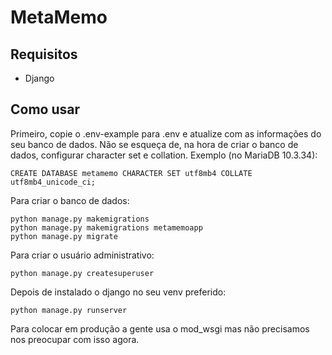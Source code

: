 # MetaMemo

## Requisitos

- Django

## Como usar

Primeiro, copie o .env-example para .env e atualize com as informações do seu banco de dados.
Não se esqueça de, na hora de criar o banco de dados, configurar character set e collation.
Exemplo (no MariaDB 10.3.34):

    CREATE DATABASE metamemo CHARACTER SET utf8mb4 COLLATE utf8mb4_unicode_ci;

Para criar o banco de dados:

```shell
python manage.py makemigrations
python manage.py makemigrations metamemoapp
python manage.py migrate
```

Para criar o usuário administrativo:

    python manage.py createsuperuser

Depois de instalado o django no seu venv preferido:

    python manage.py runserver

Para colocar em produção a gente usa o mod_wsgi mas não precisamos nos preocupar com isso agora.
